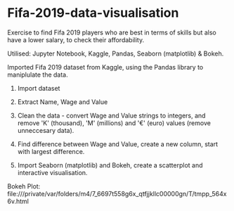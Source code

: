 # Fifa-2019-data-visualisation
Exercise to find Fifa 2019 players who are best in terms of skills but also have a lower salary, to check their affordability. 

Utilised: Jupyter Notebook, Kaggle, Pandas, Seaborn (matplotlib) & Bokeh.

Imported Fifa 2019 dataset from Kaggle, using the Pandas library to maniplulate the data.

1. Import dataset 

2. Extract Name, Wage and Value 

3. Clean the data - convert Wage and Value strings to integers, and remove 'K' (thousand), 'M' (millions) and '€' (euro) values (remove unneccesary data).

4. Find difference between Wage and Value, create a new column, start with largest difference.

5. Import Seaborn (matplotlib) and Bokeh, create a scatterplot and interactive visualisation.

Bokeh Plot: file:///private/var/folders/m4/7_6697t558g6x_qtfjjkllc00000gn/T/tmpp_564x6v.html

